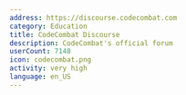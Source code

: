 ```yaml
---
address: https://discourse.codecombat.com
category: Education
title: CodeCombat Discourse
description: CodeCombat's official forum
userCount: 7148
icon: codecombat.png
activity: very high
language: en_US
---
```

